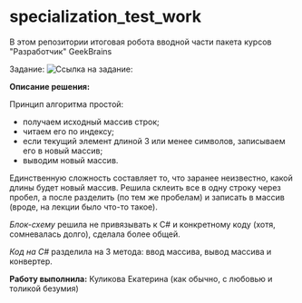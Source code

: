 # specialization_test_work

В этом репозитории итоговая робота вводной части пакета курсов "Разработчик" GeekBrains 

Задание:
 ![Ссылка на задание:](https://gbcdn.mrgcdn.ru/uploads/asset/4283449/attachment/1251e74b703108ee483caaa98787097d.png)

 **Описание решения:**
 
 Принцип алгоритма простой:
 - получаем исходный массив строк;
 - читаем его по индексу;
 - если текущий элемент длиной 3 или менее символов, записываем его в новый массив;
 - выводим новый массив.

 Единственную сложность составляет то, что заранее неизвестно, какой длины будет новый массив. Решила склеить все в одну строку через пробел, а после разделить (по тем же пробелам) и записать в массив (вроде, на лекции было что-то такое). 

 *Блок-схему* решила не привязывать к C# и конкретному коду (хотя, сомневалась долго), сделала более общей.

*Код на C#* разделила на 3 метода: ввод массива, вывод массива и конвертер. 

**Работу выполнила:** Куликова Екатерина (как обычно, с любовью и толикой безумия)
